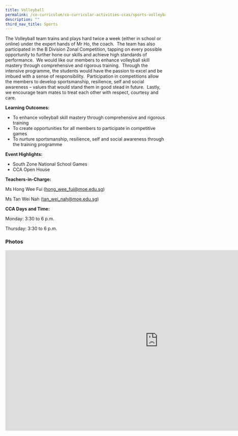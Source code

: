 ```yaml
---
title: Volleyball
permalink: /co-curriculum/co-curricular-activities-ccas/sports-volleyball/
description: ""
third_nav_title: Sports
---
```

The Volleyball team trains and plays hard twice a week (either in school or online) under the expert hands of Mr Ho, the coach.&nbsp; The team has also participated in the B Division Zonal Competition, tapping on every possible opportunity to further hone our skills and achieve high standards of performance.&nbsp; We would like our members to enhance volleyball skill mastery through comprehensive and rigorous training.&nbsp; Through the intensive programme, the students would have the passion to excel and be imbued with a sense of responsibility.&nbsp; Participation in competitions allow the members to develop sportsmanship, resilience, self and social awareness – values that would stand them in good stead in future.&nbsp; Lastly, we encourage team mates to treat each other with respect, courtesy and care.

**Learning Outcomes:**

*   To enhance volleyball skill mastery through comprehensive and rigorous training
*   To create opportunities for all members to participate in competitive games
*   To nurture sportsmanship, resilience, self and social awareness through the training programme

**Event Highlights:**

*   South Zone National School Games
*   CCA Open House

**Teachers-in-Charge:**

Ms Hong Wee Fui ([hong\_wee\_fui@moe.edu.sg](mailto:hong_wee_fui@moe.edu.sg))

Ms Tan Wei Nah ([tan\_wei\_nah@moe.edu.sg](mailto:tan_wei_nah@moe.edu.sg))


**CCA Days and Time:**

Monday: 3:30 to 6 p.m.

Thursday: 3:30 to 6 p.m.

### Photos

<iframe src="https://docs.google.com/presentation/d/e/2PACX-1vRpIXMZHUg9RfT4L4Mm0aJPpR9NguswjzkBcF7KvzWDsGEG1_KkGWrvJ9aJEUZfRxMqyASWWd7-ERoa/embed?start=false&amp;loop=false&amp;delayms=3000" frameborder="0" width="960" height="569" allowfullscreen="true"></iframe>